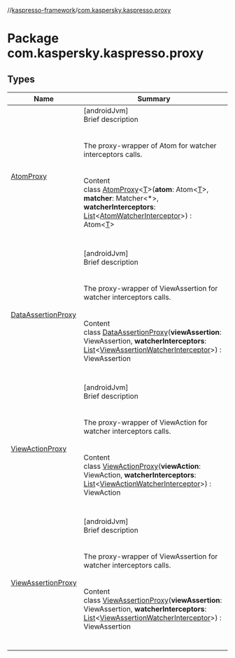 //[kaspresso-framework](../index.md)/[com.kaspersky.kaspresso.proxy](index.md)



# Package com.kaspersky.kaspresso.proxy  


## Types  
  
|  Name|  Summary| 
|---|---|
| [AtomProxy](-atom-proxy/index.md)| [androidJvm]  <br>Brief description  <br><br><br>The proxy-wrapper of Atom for watcher interceptors calls.<br><br>  <br>Content  <br>class [AtomProxy](-atom-proxy/index.md)<[T](-atom-proxy/index.md)>(**atom**: Atom<[T](-atom-proxy/index.md)>, **matcher**: Matcher<*>, **watcherInterceptors**: [List](https://kotlinlang.org/api/latest/jvm/stdlib/kotlin.collections/-list/index.html)<[AtomWatcherInterceptor](../com.kaspersky.kaspresso.interceptors.watcher.view/-atom-watcher-interceptor/index.md)>) : Atom<[T](-atom-proxy/index.md)>   <br><br><br>
| [DataAssertionProxy](-data-assertion-proxy/index.md)| [androidJvm]  <br>Brief description  <br><br><br>The proxy-wrapper of ViewAssertion for watcher interceptors calls.<br><br>  <br>Content  <br>class [DataAssertionProxy](-data-assertion-proxy/index.md)(**viewAssertion**: ViewAssertion, **watcherInterceptors**: [List](https://kotlinlang.org/api/latest/jvm/stdlib/kotlin.collections/-list/index.html)<[ViewAssertionWatcherInterceptor](../com.kaspersky.kaspresso.interceptors.watcher.view/-view-assertion-watcher-interceptor/index.md)>) : ViewAssertion  <br><br><br>
| [ViewActionProxy](-view-action-proxy/index.md)| [androidJvm]  <br>Brief description  <br><br><br>The proxy-wrapper of ViewAction for watcher interceptors calls.<br><br>  <br>Content  <br>class [ViewActionProxy](-view-action-proxy/index.md)(**viewAction**: ViewAction, **watcherInterceptors**: [List](https://kotlinlang.org/api/latest/jvm/stdlib/kotlin.collections/-list/index.html)<[ViewActionWatcherInterceptor](../com.kaspersky.kaspresso.interceptors.watcher.view/-view-action-watcher-interceptor/index.md)>) : ViewAction  <br><br><br>
| [ViewAssertionProxy](-view-assertion-proxy/index.md)| [androidJvm]  <br>Brief description  <br><br><br>The proxy-wrapper of ViewAssertion for watcher interceptors calls.<br><br>  <br>Content  <br>class [ViewAssertionProxy](-view-assertion-proxy/index.md)(**viewAssertion**: ViewAssertion, **watcherInterceptors**: [List](https://kotlinlang.org/api/latest/jvm/stdlib/kotlin.collections/-list/index.html)<[ViewAssertionWatcherInterceptor](../com.kaspersky.kaspresso.interceptors.watcher.view/-view-assertion-watcher-interceptor/index.md)>) : ViewAssertion  <br><br><br>


